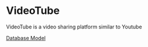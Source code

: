 # VideoTube

VideoTube is a video sharing platform similar to Youtube

[Database Model](https://app.eraser.io/workspace/J7LWJg4zwjsdTxPgccG7)
